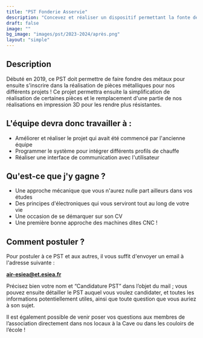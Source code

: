 ```yaml
---
title: "PST Fonderie Asservie"
description: "Concevez et réaliser un dispositif permettant la fonte de métaux pour la réalisation de pièce "
draft: false
image: ""
bg_image: "images/pst/2023-2024/après.png"
layout: "simple"
---
```


## Description
Débuté en 2019, ce PST doit permettre de faire fondre des métaux pour ensuite s'inscrire dans la réalisation de pièces métalliques pour nos différents projets !
Ce projet permettra ensuite la simplification de réalisation de certaines pièces et le remplacement d'une partie de nos réalisations en impression 3D pour les rendre plus résistantes.

## L'équipe devra donc travailler à :
- Améliorer et réaliser le projet qui avait été commencé par l'ancienne équipe
- Programmer le système pour intégrer différents profils de chauffe
- Réaliser une interface de communication avec l'utilisateur

## Qu'est-ce que j'y gagne ?
- Une approche mécanique que vous n'aurez nulle part ailleurs dans vos études
- Des principes d'électroniques qui vous serviront tout au long de votre vie
- Une occasion de se démarquer sur son CV
- Une première bonne approche des machines dites CNC !

## Comment postuler ?
Pour postuler à ce PST et aux autres, il vous suffit d'envoyer un email à
l'adresse suivante : 

**air-esiea@et.esiea.fr**

Précisez bien votre nom et “Candidature PST” dans l’objet du mail ; vous pouvez ensuite détailler le PST auquel vous voulez candidater, et toutes les informations potentiellement utiles, ainsi que toute question que vous auriez à son sujet.

Il est également possible de venir poser vos questions aux membres de l’association directement dans nos locaux à la Cave ou dans les couloirs de l’école !